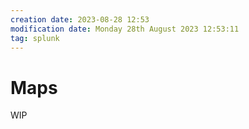 ```yaml
---
creation date: 2023-08-28 12:53
modification date: Monday 28th August 2023 12:53:11
tag: splunk
---
```

# Maps

WIP